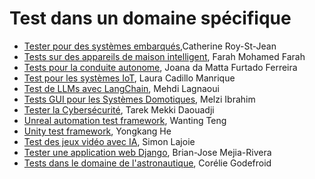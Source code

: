 # Test dans un domaine spécifique

- [Tester pour des systèmes embarqués](https://github.com/umontreal-diro/IFT3913/tree/main/presentations/Semaine11/CatherineRSJ),Catherine Roy-St-Jean
- [Tests sur des appareils de maison intelligent](https://github.com/umontreal-diro/IFT3913/tree/main/presentations/Semaine11/Farah-Mohamed), Farah Mohamed Farah
- [Tests pour la conduite autonome](https://github.com/umontreal-diro/IFT3913/tree/main/presentations/Semaine11/Joana%20da%20Matta), Joana da Matta Furtado Ferreira
- [Test pour les systèmes IoT](https://github.com/umontreal-diro/IFT3913/tree/main/presentations/Semaine11/Laura%20Cadillo%20Manrique), Laura Cadillo Manrique
- [Test de LLMs avec LangChain](https://github.com/umontreal-diro/IFT3913/tree/main/presentations/Semaine11/Mehdi%20Lagnaoui), Mehdi Lagnaoui
- [Tests GUI pour les Systèmes Domotiques](https://github.com/umontreal-diro/IFT3913/tree/main/presentations/Semaine11/Melzi%20Ibrahim), Melzi Ibrahim
- [Tester la Cybersécurité](https://github.com/umontreal-diro/IFT3913/tree/main/presentations/Semaine11/Tarek%20Mekki%20Daouadji), Tarek Mekki Daouadji
- [Unreal automation test framework](https://github.com/umontreal-diro/IFT3913/tree/main/presentations/Semaine11/Wanting%20Teng), Wanting Teng
- [Unity test framework](https://github.com/umontreal-diro/IFT3913/tree/main/presentations/Semaine11/YongkangHe), Yongkang He
- [Test des jeux vidéo avec IA](https://github.com/umontreal-diro/IFT3913/tree/main/presentations/Semaine11/SimonLajoie), Simon Lajoie
- [Tester une application web Django](https://github.com/umontreal-diro/IFT3913/tree/main/presentations/Semaine11/Brian-Jose%20Mejia-Rivera), Brian-Jose Mejia-Rivera
- [Tests dans le domaine de l'astronautique](https://github.com/umontreal-diro/IFT3913/tree/main/presentations/Semaine11/Cor%C3%A9lie%20Godefroid), Corélie Godefroid
  
